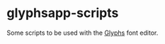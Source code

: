 glyphsapp-scripts
=================

Some scripts to be used with the [Glyphs](http://www.glyphsapp.com/) font editor.
